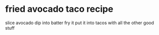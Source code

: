 # fried avocado taco recipe

slice avocado
dip into batter
fry it
put it into tacos with all the other good stuff